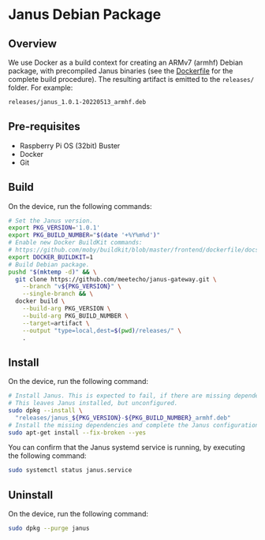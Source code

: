 # Janus Debian Package

## Overview

We use Docker as a build context for creating an ARMv7 (armhf) Debian package, with precompiled Janus binaries (see the [Dockerfile](Dockerfile) for the complete build procedure). The resulting artifact is emitted to the `releases/` folder. For example:

```bash
releases/janus_1.0.1-20220513_armhf.deb
```

## Pre-requisites

* Raspberry Pi OS (32bit) Buster
* Docker
* Git

## Build

On the device, run the following commands:

```bash
# Set the Janus version.
export PKG_VERSION='1.0.1'
export PKG_BUILD_NUMBER="$(date '+%Y%m%d')"
# Enable new Docker BuildKit commands:
# https://github.com/moby/buildkit/blob/master/frontend/dockerfile/docs/syntax.md
export DOCKER_BUILDKIT=1
# Build Debian package.
pushd "$(mktemp -d)" && \
  git clone https://github.com/meetecho/janus-gateway.git \
    --branch "v${PKG_VERSION}" \
    --single-branch && \
  docker build \
    --build-arg PKG_VERSION \
    --build-arg PKG_BUILD_NUMBER \
    --target=artifact \
    --output "type=local,dest=$(pwd)/releases/" \
    .
```

## Install

On the device, run the following command:

```bash
# Install Janus. This is expected to fail, if there are missing dependencies.
# This leaves Janus installed, but unconfigured.
sudo dpkg --install \
  "releases/janus_${PKG_VERSION}-${PKG_BUILD_NUMBER}_armhf.deb"
# Install the missing dependencies and complete the Janus configuration.
sudo apt-get install --fix-broken --yes
```

You can confirm that the Janus systemd service is running, by executing the following command:

```bash
sudo systemctl status janus.service
```

## Uninstall

On the device, run the following command:

```bash
sudo dpkg --purge janus
```
